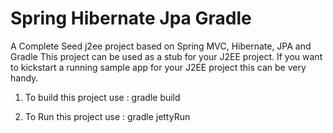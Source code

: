 # Spring Hibernate Jpa Gradle
A Complete Seed j2ee project based on Spring MVC, Hibernate, JPA and Gradle
This project can be used as a stub for your J2EE project. If you want to kickstart a running sample app for your J2EE project 
this can be very handy.

1. To build this project use :
    gradle build

2. To Run this project use :
    gradle jettyRun
